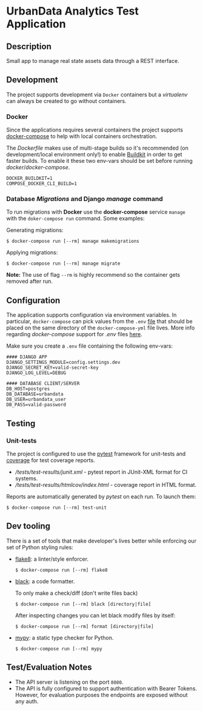 # UrbanData Analytics Test Application


## Description
Small app to manage real state assets data through a REST interface.


## Development
The project supports development via `Docker` containers but a *virtualenv* can
always be created to go without containers.

### Docker
Since the applications requires several containers the project supports
[docker-compose][docker-compose] to help with local containers orchestration.

The *Dockerfile* makes use of multi-stage builds so it's recommended (on
development/local environment only!) to enable [Buildkit][buildkit] in order to
get faster builds. To enable it these two env-vars should be set before running
*docker*/*docker-compose*.

```shell
DOCKER_BUILDKIT=1
COMPOSE_DOCKER_CLI_BUILD=1
```

### Database *Migrations* and Django *manage* command
To run migrations with **Docker** use the **docker-compose** service `manage`
with the `doker-compose run` command. Some examples:

Generating migrations:
```shell
$ docker-compose run [--rm] manage makemigrations
```
Applying migrations:
```shell
$ docker-compose run [--rm] manage migrate
```
**Note:** The use of flag `--rm` is highly recommend so the container gets
removed after run.

## Configuration
The application supports configuration via environment variables. In particular,
`docker-compose` can pick values from the `.env` [file][env-files] that should
be placed on the same directory of the `docker-compose-yml` file lives. More info
regarding *docker-compose* support for *.env* files [here][env-files-compose].

Make sure you create a `.env` file containing the following env-vars:
```shell
#### DJANGO APP
DJANGO_SETTINGS_MODULE=config.settings.dev
DJANGO_SECRET_KEY=valid-secret-key
DJANGO_LOG_LEVEL=DEBUG

#### DATABASE CLIENT/SERVER
DB_HOST=postgres
DB_DATABASE=urbandata
DB_USER=urbandata_user
DB_PASS=valid-password
```


## Testing

### Unit-tests
The project is configured to use the [pytest][pytest] framework for unit-tests
and [coverage][coverage] for test coverage reports.

* */tests/test-results/junit.xml* - pytest report in JUnit-XML format for CI systems.
* */tests/test-results/htmlcov/index.html* - coverage report in HTML format.

Reports are automatically generated by *pytest* on each run. To launch them:
```shell
$ docker-compose run [--rm] test-unit
```


## Dev tooling
There is a set of tools that make developer's lives better while enforcing our
set of Python styling rules:

* [flake8][flake8]: a linter/style enforcer.
  ```shell
  $ docker-compose run [--rm] flake8
  ```
* [black][black]: a code formatter.

  To only make a check/diff (don't write files back)
  ```shell
  $ docker-compose run [--rm] black [directory|file]
  ```
  After inspecting changes you can let black modify files by itself:
  ```shell
  $ docker-compose run [--rm] format [directory|file]
  ```
* [mypy][mypy]: a static type checker for Python.
  ```shell
  $ docker-compose run [--rm] mypy
  ```


## Test/Evaluation Notes

* The API server is listening on the port `8080`.
* The API is fully configured to support authentication with Bearer Tokens.
However, for evaluation purposes the endpoints are exposed without any auth.


[black]: https://github.com/psf/black
[buildkit]: https://docs.docker.com/develop/develop-images/build_enhancements/
[coverage]: https://coverage.readthedocs.io/
[docker-compose]: https://docs.docker.com/compose/
[env-files]: https://vsupalov.com/docker-arg-env-variable-guide/#the-dot-env-file-env
[env-files-compose]: https://docs.docker.com/compose/env-file/
[flake8]: https://github.com/PyCQA/flake8
[mypy]: https://mypy.readthedocs.io/en/stable/
[pytest]: https://docs.pytest.org/en/stable/
